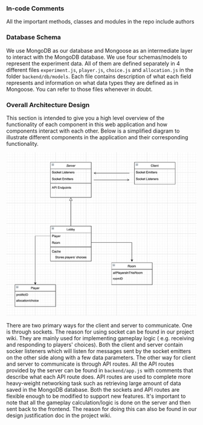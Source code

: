 ### In-code Comments

All the important methods, classes and modules in the repo include authors


### Database Schema

We use MongoDB as our database and Mongoose as an intermediate layer to interact with the MongoDB database. 
We use four schemas/models to represent the experiment data. All of them are defined separately in 4 different files
`experiment.js`, `player.js`, `choice.js` and `allocation.js` in the folder `backend/db/models`. Each file
contains description of what each field represents and information on what data types they are defined as in Mongoose. 
You can refer to those files whenever in doubt.

### Overall Architecture Design
This section is intended to give you a high level overview of the functionality of each
component in this web application and how components interact with each other.
Below is a simplified diagram to illustrate different components in the application and 
their corresponding functionality.

![diagram](../resources/diagram.png)

There are two primary ways for the client and server to communicate. One is through sockets.
The reason for using socket can be found in our project wiki. They are mainly used for implementing gameplay logic (
e.g. receiving and responding to players' choices). Both the client and server contain socker listeners which will listen for messages 
sent by the socket emitters on the other side along with a few data parameters. 
The other way for client and server to communicate is through API routes. All the API routes provided by
the server can be found in `backend/app.js` with comments that describe what each API route does. API routes are used to complete 
more heavy-weight networking task such as retrieving large amount of data saved in the MongoDB database. Both the sockets and API routes 
are flexible enough to be modified to support new features. It's important to note that all the gameplay calculation/logic is done 
on the server and then sent back to the frontend. The reason for doing this can also be found in our design justification doc in the project wiki. 
